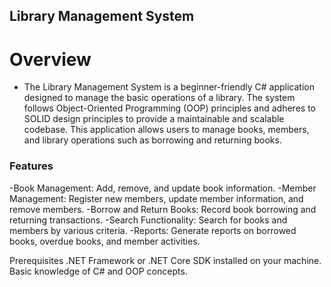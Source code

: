 ## Library Management System
# Overview
- The Library Management System is a beginner-friendly C# application designed to manage the basic operations of a library. The system follows Object-Oriented Programming (OOP) principles and adheres to SOLID design principles to provide a maintainable and scalable codebase. This application allows users to manage books, members, and library operations such as borrowing and returning books.

### Features
-Book Management: Add, remove, and update book information.
-Member Management: Register new members, update member information, and remove members.
-Borrow and Return Books: Record book borrowing and returning transactions.
-Search Functionality: Search for books and members by various criteria.
-Reports: Generate reports on borrowed books, overdue books, and member activities.

Prerequisites
.NET Framework or .NET Core SDK installed on your machine.
Basic knowledge of C# and OOP concepts.
